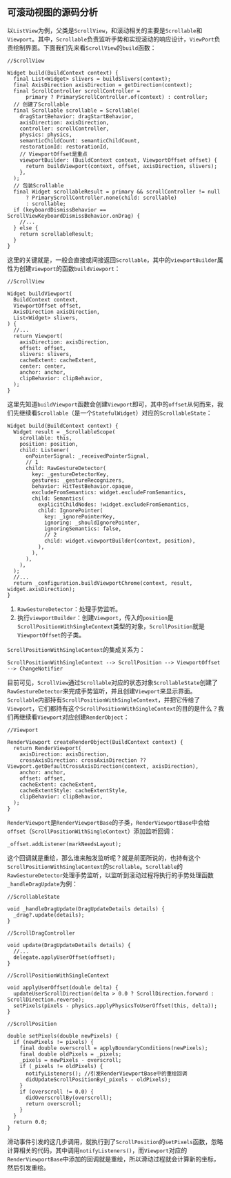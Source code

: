 ## 可滚动视图的源码分析
以`ListView`为例，父类是`ScrollView`，和滚动相关的主要是`Scrollable`和`Viewport`。其中，`Scrollable`负责监听手势和实现滚动的响应设计，`ViewPort`负责绘制界面。下面我们先来看`ScrollView`的`build`函数：
```
//ScrollView

Widget build(BuildContext context) {
  final List<Widget> slivers = buildSlivers(context);
  final AxisDirection axisDirection = getDirection(context);
  final ScrollController scrollController =
      primary ? PrimaryScrollController.of(context) : controller;
  // 创建了Scrollable
  final Scrollable scrollable = Scrollable(
    dragStartBehavior: dragStartBehavior,
    axisDirection: axisDirection,
    controller: scrollController,
    physics: physics,
    semanticChildCount: semanticChildCount,
    restorationId: restorationId,
    // ViewportOffset是重点
    viewportBuilder: (BuildContext context, ViewportOffset offset) {
      return buildViewport(context, offset, axisDirection, slivers);
    },
  );
  // 包装Scrollable
  final Widget scrollableResult = primary && scrollController != null
      ? PrimaryScrollController.none(child: scrollable)
      : scrollable;
  if (keyboardDismissBehavior == ScrollViewKeyboardDismissBehavior.onDrag) {
    //...
  } else {
    return scrollableResult;
  }
}
```
这里的关键就是，一般会直接或间接返回`Scrollable`，其中的`viewportBuilder`属性为创建`Viewport`的函数`buildViewport`：
```
//ScrollView

Widget buildViewport(
  BuildContext context,
  ViewportOffset offset,
  AxisDirection axisDirection,
  List<Widget> slivers,
) {
  //...
  return Viewport(
    axisDirection: axisDirection,
    offset: offset,
    slivers: slivers,
    cacheExtent: cacheExtent,
    center: center,
    anchor: anchor,
    clipBehavior: clipBehavior,
  );
}
```
这里先知道`buildViewport`函数会创建`Viewport`即可，其中的`offset`从何而来，我们先继续看`Scrollable`（是一个`StatefulWidget`）对应的`ScrollableState`：
```
Widget build(BuildContext context) {
  Widget result = _ScrollableScope(
    scrollable: this,
    position: position,
    child: Listener(
      onPointerSignal: _receivedPointerSignal,
      // 1
      child: RawGestureDetector(
        key: _gestureDetectorKey,
        gestures: _gestureRecognizers,
        behavior: HitTestBehavior.opaque,
        excludeFromSemantics: widget.excludeFromSemantics,
        child: Semantics(
          explicitChildNodes: !widget.excludeFromSemantics,
          child: IgnorePointer(
            key: _ignorePointerKey,
            ignoring: _shouldIgnorePointer,
            ignoringSemantics: false,
            // 2
            child: widget.viewportBuilder(context, position),
          ),
        ),
      ),
    ),
  );
  //...
  return _configuration.buildViewportChrome(context, result, widget.axisDirection);
}
```
1. `RawGestureDetector`：处理手势监听。
2. 执行`viewportBuilder`：创建`Viewport`，传入的`position`是`ScrollPositionWithSingleContext`类型的对象，`ScrollPosition`就是`ViewportOffset`的子类。

`ScrollPositionWithSingleContext`的集成关系为：
```
ScrollPositionWithSingleContext --> ScrollPosition --> ViewportOffset --> ChangeNotifier
```

目前可见，`ScrollView`通过`Scrollable`对应的状态对象`ScrollableState`创建了`RawGestureDetector`来完成手势监听，并且创建`Viewport`来显示界面。`Scrollable`内部持有`ScrollPositionWithSingleContext`，并把它传给了`Viewport`，它们都持有这个`ScrollPositionWithSingleContext`的目的是什么？我们再继续看`Viewport`对应创建`RenderObject`：

```
//Viewport

RenderViewport createRenderObject(BuildContext context) {
  return RenderViewport(
    axisDirection: axisDirection,
    crossAxisDirection: crossAxisDirection ?? Viewport.getDefaultCrossAxisDirection(context, axisDirection),
    anchor: anchor,
    offset: offset,
    cacheExtent: cacheExtent,
    cacheExtentStyle: cacheExtentStyle,
    clipBehavior: clipBehavior,
  );
}
```
`RenderViewport`是`RenderViewportBase`的子类，`RenderViewportBase`中会给`offset`（`ScrollPositionWithSingleContext`）添加监听回调：
```
_offset.addListener(markNeedsLayout);
```
这个回调就是重绘，那么谁来触发监听呢？就是前面所说的，也持有这个`ScrollPositionWithSingleContext`的`Scrollable`。`Scrollable`的`RawGestureDetector`处理手势监听，以监听到滚动过程将执行的手势处理函数`_handleDragUpdate`为例：
```
//ScrollableState

void _handleDragUpdate(DragUpdateDetails details) {
  _drag?.update(details);
}
```
```
//ScrollDragController

void update(DragUpdateDetails details) {
  //...
  delegate.applyUserOffset(offset);
}
```
```
//ScrollPositionWithSingleContext

void applyUserOffset(double delta) {
  updateUserScrollDirection(delta > 0.0 ? ScrollDirection.forward : ScrollDirection.reverse);
  setPixels(pixels - physics.applyPhysicsToUserOffset(this, delta));
}
```
```
//ScrollPosition

double setPixels(double newPixels) {
  if (newPixels != pixels) {
    final double overscroll = applyBoundaryConditions(newPixels);
    final double oldPixels = _pixels;
    _pixels = newPixels - overscroll;
    if (_pixels != oldPixels) {
      notifyListeners(); //引发RenderViewportBase中的重绘回调
      didUpdateScrollPositionBy(_pixels - oldPixels);
    }
    if (overscroll != 0.0) {
      didOverscrollBy(overscroll);
      return overscroll;
    }
  }
  return 0.0;
}
```
滑动事件引发的这几步调用，就执行到了`ScrollPosition`的`setPixels`函数，忽略计算相关的代码，其中调用`notifyListeners()`，而`Viewport`对应的`RenderViewportBase`中添加的回调就是重绘，所以滑动过程就会计算新的坐标，然后引发重绘。